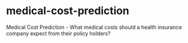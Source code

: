 # medical-cost-prediction
Medical Cost Prediction - What medical costs should a health insurance company expect from their policy holders?

